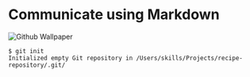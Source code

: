 # Communicate using Markdown

![Github Wallpaper](https://github.blog/wp-content/uploads/2022/08/Universe-Blog-1-Header.jpg)

```
$ git init
Initialized empty Git repository in /Users/skills/Projects/recipe-repository/.git/
```
